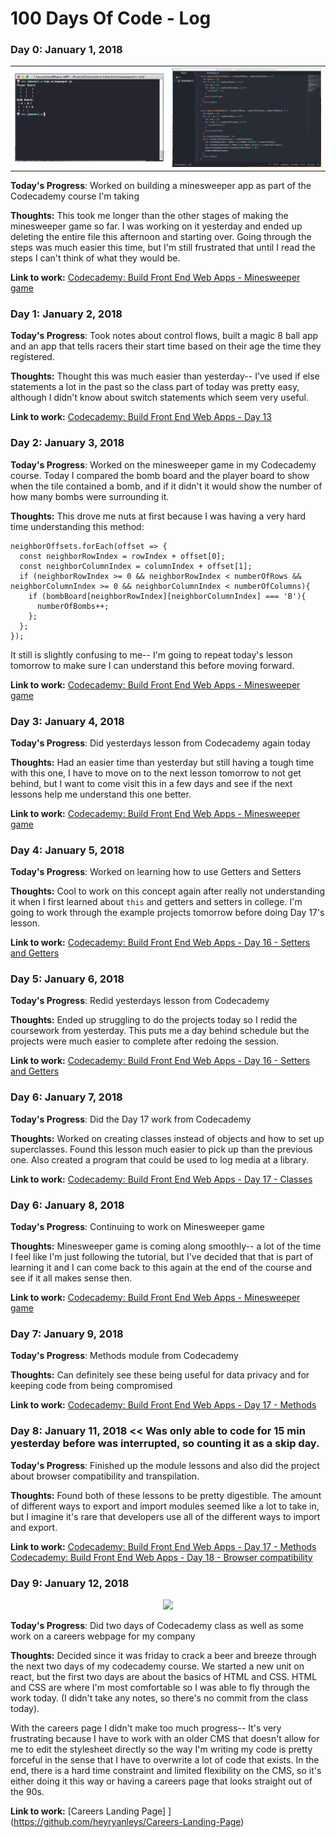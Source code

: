 # 100 Days Of Code - Log

### Day 0: January 1, 2018
<table>
  <tr>
    <td width="50%" valign="center"><img src="/images/day1_1.png" /></td>
    <td width="50%" valign="center"><img src="/images/day1_2.png" /></td>
  </tr>
</table>


**Today's Progress**: Worked on building a minesweeper app as part of the Codecademy course I'm taking

**Thoughts:** This took me longer than the other stages of making the minesweeper game so far. I was working on it yesterday and ended up deleting the entire file this afternoon and starting over.  Going through the steps was much easier this time, but I'm still frustrated that until I read the steps I can't think of what they would be.

**Link to work:** [Codecademy: Build Front End Web Apps - Minesweeper game
](https://github.com/heyryanleys/Codecademy-Build-Front-End-Web-Apps/blob/master/minesweeper/src/minesweeper.js)  

### Day 1: January 2, 2018  

**Today's Progress**: Took notes about control flows, built a magic 8 ball app and an app that tells racers their start time based on their age the time they registered.

**Thoughts:** Thought this was much easier than yesterday-- I've used if else statements a lot in the past so the class part of today was pretty easy, although I didn't know about switch statements which seem very useful.

**Link to work:** [Codecademy: Build Front End Web Apps - Day 13
](https://github.com/heyryanleys/Codecademy-Build-Front-End-Web-Apps/tree/master/Day_13_Control%20Flow)  

### Day 2: January 3, 2018  

**Today's Progress**: Worked on the minesweeper game in my Codecademy course. Today I compared the bomb board and the player board to show when the tile contained a bomb, and if it didn't it would show the number of how many bombs were surrounding it.

**Thoughts:** This drove me nuts at first because I was having a very hard time understanding this method:  

```
neighborOffsets.forEach(offset => {
  const neighborRowIndex = rowIndex + offset[0];
  const neighborColumnIndex = columnIndex + offset[1];
  if (neighborRowIndex >= 0 && neighborRowIndex < numberOfRows && neighborColumnIndex >= 0 && neighborColumnIndex < numberOfColumns){
    if (bombBoard[neighborRowIndex][neighborColumnIndex] === 'B'){
      numberOfBombs++;
    };
  };
});
```  

It still is slightly confusing to me-- I'm going to repeat today's lesson tomorrow to make sure I can understand this before moving forward.

**Link to work:** [Codecademy: Build Front End Web Apps - Minesweeper game
](https://github.com/heyryanleys/Codecademy-Build-Front-End-Web-Apps/blob/master/minesweeper/src/minesweeper.js)  

### Day 3: January 4, 2018  

**Today's Progress**: Did yesterdays lesson from Codecademy again today

**Thoughts:** Had an easier time than yesterday but still having a tough time with this one, I have to move on to the next lesson tomorrow to not get behind, but I want to come visit this in a few days and see if the next lessons help me understand this one better.


**Link to work:** [Codecademy: Build Front End Web Apps - Minesweeper game
](https://github.com/heyryanleys/Codecademy-Build-Front-End-Web-Apps/blob/master/minesweeper/src/minesweeper.js)  

### Day 4: January 5, 2018  

**Today's Progress**: Worked on learning how to use Getters and Setters

**Thoughts:** Cool to work on this concept again after really not understanding it when I first learned about `this` and getters and setters in college.  I'm going to work through the example projects tomorrow before doing Day 17's lesson.


**Link to work:** [Codecademy: Build Front End Web Apps - Day 16 - Setters and Getters
](https://github.com/heyryanleys/Codecademy-Build-Front-End-Web-Apps/blob/master/Day_16_Getters%20and%20Setters/Day%2016%20-%20Objects.md)  

### Day 5: January 6, 2018  

**Today's Progress**: Redid yesterdays lesson from Codecademy

**Thoughts:** Ended up struggling to do the projects today so I redid the coursework from yesterday. This puts me a day behind schedule but the projects were much easier to complete after redoing the session.


**Link to work:** [Codecademy: Build Front End Web Apps - Day 16 - Setters and Getters
](https://github.com/heyryanleys/Codecademy-Build-Front-End-Web-Apps/blob/master/Day_16_Getters%20and%20Setters/Day%2016%20-%20Objects.md)  

### Day 6: January 7, 2018  

**Today's Progress**: Did the Day 17 work from Codecademy

**Thoughts:** Worked on creating classes instead of objects and how to set up superclasses.  Found this lesson much easier to pick up than the previous one.  Also created a program that could be used to log media at a library.  


**Link to work:** [Codecademy: Build Front End Web Apps - Day 17 - Classes
](https://github.com/heyryanleys/Codecademy-Build-Front-End-Web-Apps/blob/master/Day_17_Classes/Day_17%20_Classes.md)  

### Day 6: January 8, 2018  

**Today's Progress**: Continuing to work on Minesweeper game  

**Thoughts:** Minesweeper game is coming along smoothly-- a lot of the time I feel like I'm just following the tutorial, but I've decided that that is part of learning it and I can come back to this again at the end of the course and see if it all makes sense then.  

**Link to work:** [Codecademy: Build Front End Web Apps - Minesweeper game
](https://github.com/heyryanleys/Codecademy-Build-Front-End-Web-Apps/blob/master/minesweeper/src/minesweeper.js)

### Day 7: January 9, 2018  

**Today's Progress**: Methods module from Codecademy

**Thoughts:** Can definitely see these being useful for data privacy and for keeping code from being compromised

**Link to work:** [Codecademy: Build Front End Web Apps - Day 17 - Methods
](https://github.com/heyryanleys/Codecademy-Build-Front-End-Web-Apps/blob/master/Day_19_Modules/Day%2019%20-%20Modules.md)  

### Day 8: January 11, 2018 << Was only able to code for 15 min yesterday before was interrupted, so counting it as a skip day.   

**Today's Progress**: Finished up the module lessons and also did the project about browser compatibility and transpilation.

**Thoughts:** Found both of these lessons to be pretty digestible.  The amount of different ways to export and import modules seemed like a lot to take in, but I imagine it's rare that developers use all of the different ways to import and export.

**Link to work:** [Codecademy: Build Front End Web Apps - Day 17 - Methods
](https://github.com/heyryanleys/Codecademy-Build-Front-End-Web-Apps/blob/master/Day_19_Modules/Day%2019%20-%20Modules.md)  
[Codecademy: Build Front End Web Apps - Day 18 - Browser compatibility
](https://github.com/heyryanleys/Codecademy-Build-Front-End-Web-Apps/blob/master/Day_20_Browser_Compatibilty/Day%2020%20-%20Browser%20Compatibility%20and%20Transpilation.md)  

### Day 9: January 12, 2018  

<center> <img src="./beerandcode.JPG" /> </center>

**Today's Progress**: Did two days of Codecademy class as well as some work on a careers webpage for my company

**Thoughts:** Decided since it was friday to crack a beer and breeze through the next two days of my codecademy course.  We started a new unit on react, but the first two days are about the basics of HTML and CSS.  HTML and CSS are where I'm most comfortable so I was able to fly through the work today. (I didn't take any notes, so there's no commit from the class today).  

With the careers page I didn't make too much progress-- It's very frustrating because I have to work with an older CMS that doesn't allow for me to edit the stylesheet directly so the way I'm writing my code is pretty forceful in the sense that I have to overwrite a lot of code that exists.  In the end, there is a hard time constraint and limited flexibility on the CMS, so it's either doing it this way or having a careers page that looks straight out of the 90s.

**Link to work:** [Careers Landing Page]
](https://github.com/heyryanleys/Careers-Landing-Page)  

